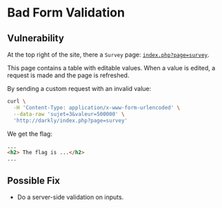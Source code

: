 # Bad Form Validation

## Vulnerability

At the top right of the site, there a `Survey` page: [`index.php?page=survey`](http://darkly/index.php?page=survey).

This page contains a table with editable values.
When a value is edited, a request is made and the page is refreshed.

By sending a custom request with an invalid value:
```bash
curl \
  -H 'Content-Type: application/x-www-form-urlencoded' \
  --data-raw 'sujet=3&valeur=500000' \
  'http://darkly/index.php?page=survey'
```

We get the flag:
```html
...
<h2> The flag is ...</h2>
...
```

## Possible Fix

- Do a server-side validation on inputs.
